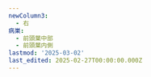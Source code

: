 ```yaml
---
newColumn3:
  - 右
病巣:
  - 前頭葉中部
  - 前頭葉内側
lastmod: '2025-03-02'
last_edited: 2025-02-27T00:00:00.000Z
---
```



